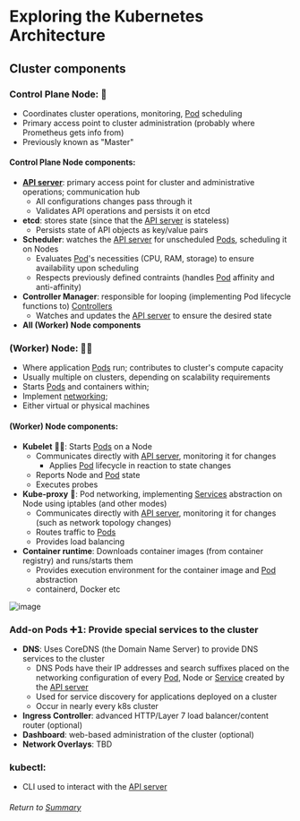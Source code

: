 # Exploring the Kubernetes Architecture

## Cluster components

### Control Plane Node: 🧠
- Coordinates cluster operations, monitoring, [Pod](03APIObjectsPods.MD) scheduling
- Primary access point to cluster administration (probably where Prometheus gets info from)
- Previously known as "Master"

#### Control Plane Node components:
- **[API server](02kubernetesAPI.MD)**: primary access point for cluster and administrative operations; communication hub
    - All configurations changes pass through it
    - Validates API operations and persists it on etcd
- **etcd**: stores state (since that the [API server](02kubernetesAPI.MD) is stateless)
    - Persists state of API objects as key/value pairs
- **Scheduler**: watches the [API server](02kubernetesAPI.MD) for unscheduled [Pods](03APIObjectsPods.MD), scheduling it on Nodes
    - Evaluates [Pod](03APIObjectsPods.MD)'s necessities (CPU, RAM, storage) to ensure availability upon scheduling
    - Respects previously defined contraints (handles [Pod](03APIObjectsPods.MD) affinity and anti-affinity)
- **Controller Manager**: responsible for looping (implementing Pod lifecycle functions to) [Controllers](04APIObjectsControllers.MD)
    - Watches and updates the [API server](02kubernetesAPI.MD) to ensure the desired state
- **All (Worker) Node components**

### (Worker) Node: 👩‍🏭
- Where application [Pods](03APIObjectsPods.MD) run; contributes to cluster's compute capacity
- Usually multiple on clusters, depending on scalability requirements
- Starts [Pods](03APIObjectsPods.MD) and containers within;
- Implement [networking](09NetworkingFundamentals.md);
- Either virtual or physical machines

#### (Worker) Node components:
- **Kubelet** 👩‍🏭: Starts [Pods](03APIObjectsPods.MD) on a Node
    - Communicates directly with [API server](02kubernetesAPI.MD), monitoring it for changes 
        - Applies [Pod](03APIObjectsPods.MD) lifecycle in reaction to state changes
    - Reports Node and [Pod](03APIObjectsPods.MD) state
    - Executes probes
- **Kube-proxy** 📰: Pod networking, implementing [Services](05APIObjectsServices.md) abstraction on Node using iptables (and other modes)
    - Communicates directly with [API server](02kubernetesAPI.MD), monitoring it for changes (such as network topology changes)
    - Routes traffic to [Pods](03APIObjectsPods.MD)
    - Provides load balancing
- **Container runtime**: Downloads container images (from container registry) and runs/starts them
    - Provides execution environment for the container image and [Pod](03APIObjectsPods.MD) abstraction
    - containerd, Docker etc

![image](https://user-images.githubusercontent.com/22382891/201743268-46178043-b5c5-4828-bcc1-06d75c35ce8f.png)

### Add-on Pods ➕𝟭: Provide special services to the cluster
- **DNS**: Uses CoreDNS (the Domain Name Server) to provide DNS services to the cluster
    - DNS Pods have their IP addresses and search suffixes placed on the networking configuration of every [Pod](03APIObjectsPods.MD), Node or [Service](05APIObjectsServices.md) created by the [API server](02kubernetesAPI.MD)
    - Used for service discovery for applications deployed on a cluster
    - Occur in nearly every k8s cluster
- **Ingress Controller**: advanced HTTP/Layer 7 load balancer/content router (optional)
- **Dashboard**: web-based administration of the cluster (optional)
- **Network Overlays**: TBD

### kubectl:
- CLI used to interact with the [API server](02kubernetesAPI.MD)

###### Return to [Summary](https://github.com/l12f3r/CKAstudy/tree/main/01exploringKubernetesArchitecture#readme)